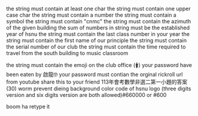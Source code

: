the string must contain at least one char
the string must contain one upper case char
the string must contain a number
the string must contain a symbol
the string must contain "cnmc"
the string must contain the azimuth of the given building
the sum of numbers in string must be the established year of hsnu
the string must contain the last class number in your year
the string must contain the first name of our principle
the string must contain the serial number of our club
the string must contain the time required to travel from the south building to music classroom
<!-- there will be a bottom if you press it will add the song of hsnu in the password. Every ten seconds, one word will disappear. Keep at least one word to stay alive. -->
the string must contain the emoji on the club office (🚺)
your password have been eaten by 啟龍🤓
your password must contian the orginal rickroll url from youtube
share this to your friend
113年會考數學非選二第一小題的答案 (30)
worm prevent dieing
background color code of hsnu logo (three digits version and six digits version are both allowed)#660000 or #600




boom ha
retype it